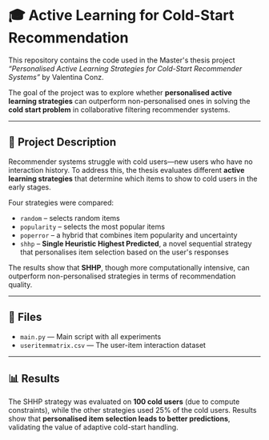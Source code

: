 # 🎓 Active Learning for Cold-Start Recommendation

This repository contains the code used in the Master's thesis project _“Personalised Active Learning Strategies for Cold-Start Recommender Systems”_ by Valentina Conz.

The goal of the project was to explore whether **personalised active learning strategies** can outperform non-personalised ones in solving the **cold start problem** in collaborative filtering recommender systems.

---

## 🧠 Project Description

Recommender systems struggle with cold users—new users who have no interaction history. To address this, the thesis evaluates different **active learning strategies** that determine which items to show to cold users in the early stages.

Four strategies were compared:
- `random` – selects random items
- `popularity` – selects the most popular items
- `poperror` – a hybrid that combines item popularity and uncertainty
- `shhp` – **Single Heuristic Highest Predicted**, a novel sequential strategy that personalises item selection based on the user's responses

The results show that **SHHP**, though more computationally intensive, can outperform non-personalised strategies in terms of recommendation quality.

---

## 📂 Files

- `main.py` — Main script with all experiments
- `useritemmatrix.csv` — The user-item interaction dataset


---

## 📊 Results

The SHHP strategy was evaluated on **100 cold users** (due to compute constraints), while the other strategies used 25% of the cold users. Results show that **personalised item selection leads to better predictions**, validating the value of adaptive cold-start handling.

